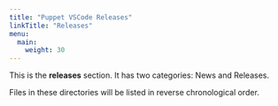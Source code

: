 ```yaml
---
title: "Puppet VSCode Releases"
linkTitle: "Releases"
menu:
  main:
    weight: 30
---
```



This is the **releases** section. It has two categories: News and Releases.

Files in these directories will be listed in reverse chronological order.

